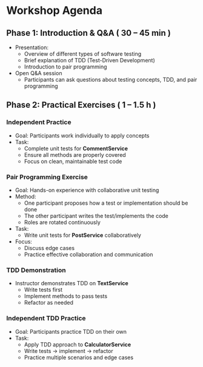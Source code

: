 # Workshop Agenda

## Phase 1: Introduction & Q&A ( 30 – 45 min )
- Presentation:
  - Overview of different types of software testing
  - Brief explanation of TDD (Test-Driven Development)
  - Introduction to pair programming
- Open Q&A session
  - Participants can ask questions about testing concepts, TDD, and pair programming

## Phase 2: Practical Exercises ( 1 – 1.5 h )
### Independent Practice
- Goal: Participants work individually to apply concepts
- Task:
  - Complete unit tests for **CommentService**
  - Ensure all methods are properly covered
  - Focus on clean, maintainable test code

### Pair Programming Exercise
- Goal: Hands-on experience with collaborative unit testing
- Method:
   - One participant proposes how a test or implementation should be done
   - The other participant writes the test/implements the code
   - Roles are rotated continuously
- Task:
  - Write unit tests for **PostService** collaboratively
- Focus:
  - Discuss edge cases
  - Practice effective collaboration and communication

### TDD Demonstration
- Instructor demonstrates TDD on **TextService**
  - Write tests first
  - Implement methods to pass tests
  - Refactor as needed

### Independent TDD Practice
- Goal: Participants practice TDD on their own
- Task:
  - Apply TDD approach to **CalculatorService**
  - Write tests → implement → refactor
  - Practice multiple scenarios and edge cases

